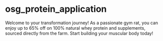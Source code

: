 # osg_protein_application
Welcome to your transformation journey! As a passionate gym rat, you can enjoy up to 65% off on 100% natural whey protein and supplements, sourced directly from the farm. Start building your muscular body today!
